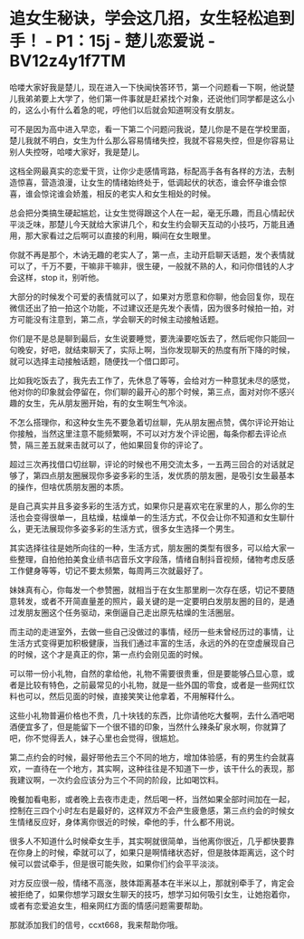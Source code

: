 # 追女生秘诀，学会这几招，女生轻松追到手！ - P1：15j - 楚儿恋爱说 - BV12z4y1f7TM

哈喽大家好我是楚儿，现在进入一下快闻快答环节，第一个问题看一下啊，他说楚儿我弟弟要上大学了，他们第一件事就是赶紧找个对象，还说他们同学都是这么小的，这么小有什么着急的呢，哼他们以后就会知道啊没有女朋友。

可不是因为高中进入早恋，看一下第二个问题问我说，楚儿你是不是在学校里面，楚儿我就不明白，女生为什么那么容易情绪失控，我就不容易失控，但是你容易让别人失控呀，哈喽大家好，我是楚儿。

这档全网最真实的恋爱干货，让你少走感情弯路，标配高手各有各样的方法，去制造惊喜，营造浪漫，让女生的情绪始终处于，低调起伏的状态，谁会怀孕谁会惊喜，谁会惊诧谁会娇羞，相反的老实人和女生相处的时候。

总会把分类搞生硬起尴尬，让女生觉得跟这个人在一起，毫无乐趣，而且心情起伏平淡乏味，那楚儿今天就给大家讲几个，和女生约会聊天互动的小技巧，万能且通用，那大家看过之后啊可以直接的利用，瞬间在女生眼里。

你就不再是那个，木讷无趣的老实人了，第一点，主动开启聊天话题，发个表情就可以了，千万不要，干嘛非干嘛非，很生硬，一般就不熟的人，和问你借钱的人才会这样，stop it，别听他。

大部分的时候发个可爱的表情就可以了，如果对方愿意和你聊，他会回复你，现在微信还出了拍一拍这个功能，不过建议还是先发个表情，因为很多时候拍一拍，对方可能没有注意到，第二点，学会聊天的时候主动接触话题。

你们是不是总是聊到最后，女生说要睡觉，要洗澡要吃饭去了，然后呢你只能回一句晚安，好吧，就结束聊天了，实际上啊，当你发现聊天的热度有所下降的时候，就可以选择主动接触话题，随便找一个借口即可。

比如我吃饭去了，我先去工作了，先休息了等等，会给对方一种意犹未尽的感觉，他对你的印象就会停留在，你们聊的最开心的那个时候，第三点，面对对你不感兴趣的女生，先从朋友圈开始，有的女生啊生气冷淡。

不怎么搭理你，和这种女生先不要急着切丝聊，先从朋友圈点赞，偶尔评论开始让你接触，当然这里注意不能频繁啊，不可以对方发个评论圈，每条你都去评论点赞，隔三差五就来击就可以了，他如果回复你的评论了。

超过三次再找借口切丝聊，评论的时候也不用交流太多，一五两三回合的对话就足够了，第四点朋友圈展现你多姿多彩的生活，发优质的朋友圈，是吸引女生最基本的操作，但啥优质朋友圈的本质。

是自己真实并且多姿多彩的生活方式，如果你只是喜欢宅在家里的人，那么你的生活也会变得很单一，且枯燥，枯燥单一的生活方式，不仅会让你不知道和女生聊什么，更无法展现你多姿多彩的生活方式，很多女生选择一个男生。

其实选择往往是她所向往的一种，生活方式，朋友圈的类型有很多，可以给大家一些整理，自拍他拍美食业绩书店音乐文字段落，情绪自制抖音视频，储物考虑反感工作健身等等，切记不要太频繁，每周两三次就最好了。

妹妹真有心，你每发一个参赞圈，就相当于在女生那里刷一次存在感，切记不要随意转发，或者不开简直量差的照片，最关键的是一定要明白发朋友圈的目的，是通过发朋友圈这个任务驱动，来倒逼自己走出原先枯燥的生活圈层。

而主动的走进室外，去做一些自己没做过的事情，经历一些未曾经历过的事情，让生活方式变得更加积极健康，当我们通过丰富的生活，永远的外的在空虚展现自己的时候，这个才是真正的你，第一点约会刚见面的时候。

可以带一份小礼物，自然的拿给他，礼物不需要很贵重，但是要能够凸显心意，或者是比较有特色，之前最常见的小礼物，就是一些外国的零食，或者是一些网红饮料也可以，然后见面的时候，直接笑笑让他拿着，不用解释什么。

这些小礼物普遍价格也不贵，几十块钱的东西，比你请他吃大餐啊，去什么酒吧喝酒便宜多了，但是能留下一个很不错的印象，当然什么辣条矿泉水啊，你就算了吧，你不觉得丢人，妹子心里也会觉得，很尴尬。

第二点约会的时候，最好带他去三个不同的地方，增加体验感，有的男生约会就喜欢，一直待在一个地方，其实啊，这种往往是不知道下一步，该干什么的表现，那我建议啊，一次约会应该分为三个不同的阶段，比如喝饮料。

晚餐加看电影，或者晚上去夜市走走，然后喝一杯，当然如果全部时间加在一起，控制在三四个小时左右是最好的，这样双方不会产生疲惫感，第三点约会的时候女生情绪反应好，身体离你很近的时候，牵他的手，什么都不用说。

很多人不知道什么时候牵女生手，其实啊就很简单，当他离你很近，几乎都快要靠在你身上的时候，牵就可以了，如果只是啊情绪状态好，但是肢体距离远，这个时候可以尝试牵手，但是很可能失败，如果你们约会平平淡淡。

对方反应很一般，情绪不高涨，肢体距离基本在半米以上，那就别牵手了，肯定会被拒绝了，如果你想学习跟女生聊天的技巧，想学习如何吸引女生，让她抱着你，或者有恋爱追女生，相亲网红方面的情感问题需要帮助。

那就添加我们的信号，ccxt668，我来帮助你哦。